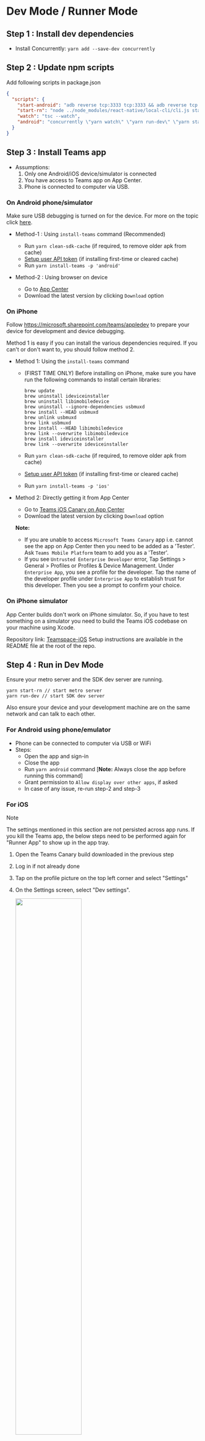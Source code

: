 # Dev Mode / Runner Mode

## Step 1 : Install dev dependencies
* Install Concurrently: `yarn add --save-dev concurrently`

## Step 2 : Update npm scripts 
Add following scripts in package.json
```json
{
  "scripts": {
    "start-android": "adb reverse tcp:3333 tcp:3333 && adb reverse tcp:8081 tcp:8081 && adb shell am start -n \"com.microsoft.skype.teams.dev/com.microsoft.skype.teams.Launcher\" -a android.intent.action.MAIN -c android.intent.category.LAUNCHER --esn \"sdkRunner\"",
    "start-rn": "node ../node_modules/react-native/local-cli/cli.js start --root .",
    "watch": "tsc --watch",
    "android": "concurrently \"yarn watch\" \"yarn run-dev\" \"yarn start-rn\" \"yarn start-android\""
  }
}
```

## Step 3 : Install Teams app

* Assumptions:
    1. Only one Android/iOS device/simulator is connected
    2. You have access to Teams app on App Center.
    3. Phone is connected to computer via USB.

### On Android phone/simulator

Make sure USB debugging is turned on for the device. For more on the topic click [here](https://developer.android.com/studio/debug/dev-options).

* Method-1 : Using `install-teams` command (Recommended)
    - Run `yarn clean-sdk-cache` (if required, to remove older apk from cache)
    - [Setup user API token](05_Build_and_deploy.md) (if installing first-time or cleared cache)
    - Run `yarn install-teams -p 'android'`

* Method-2 : Using browser on device
    - Go to [App Center](https://install.appcenter.ms/orgs/thomas-olsen-er92/apps/Microsoft-Teams-ARM-Canary)
    - Download the latest version by clicking `Download` option 

### On iPhone

Follow https://microsoft.sharepoint.com/teams/appledev to prepare your device for development and device debugging.

Method 1 is easy if you can install the various dependencies required. If you can't
or don't want to, you should follow method 2.

* Method 1: Using the `install-teams` command
    - (FIRST TIME ONLY) Before installing on iPhone, make sure you have run the following commands to install certain libraries:

      ```
      brew update
      brew uninstall ideviceinstaller
      brew uninstall libimobiledevice
      brew uninstall --ignore-dependencies usbmuxd
      brew install --HEAD usbmuxd
      brew unlink usbmuxd
      brew link usbmuxd
      brew install --HEAD libimobiledevice
      brew link --overwrite libimobiledevice
      brew install ideviceinstaller
      brew link --overwrite ideviceinstaller
      ```

    - Run `yarn clean-sdk-cache` (if required, to remove older apk from cache)
    - [Setup user API token](05_Build_and_deploy.md) (if installing first-time or cleared cache)
    - Run `yarn install-teams -p 'ios'` 

* Method 2: Directly getting it from App Center
    - Go to [Teams iOS Canary on App Center](https://install.appcenter.ms/orgs/thomas-olsen-er92/apps/Microsoft-Teams-Canary-iOS)
    - Download the latest version by clicking `Download` option

  **Note:**
    - If you are unable to access `Microsoft Teams Canary` app i.e. cannot see the app on App Center then you need to be added as a 'Tester'. Ask `Teams Mobile Platform` team to add you as a 'Tester'.
    - If you see `Untrusted Enterprise Developer` error, Tap Settings > General > Profiles or Profiles & Device Management. Under `Enterprise App`, you see a profile for the developer. Tap the name of the developer profile under `Enterprise App` to establish trust for this developer. Then you see a prompt to confirm your choice.

### On iPhone simulator 
App Center builds don't work on iPhone simulator. So, if you have to test something
on a simulator you need to build the Teams iOS codebase on your machine using
Xcode.

Repository link: [Teamspace-iOS](https://domoreexp.visualstudio.com/Teamspace/_git/Teamspace-iOS)
Setup instructions are available in the README file at the root of the repo.

## Step 4 : Run in Dev Mode
Ensure your metro server and the SDK dev server are running.

```
yarn start-rn // start metro server
yarn run-dev // start SDK dev server
```

Also ensure your device and your development machine are on the same network
and can talk to each other.

### For Android using phone/emulator
* Phone can be connected to computer via USB or WiFi
* Steps:
  - Open the app and sign-in
  - Close the app
  - Run `yarn android` command [**Note:** Always close the app before running this command]
  - Grant permission to `Allow display over other apps`, if asked
  - In case of any issue, re-run step-2 and step-3

### For iOS

> [!NOTE]
> The settings mentioned in this section are not persisted across app runs. If you kill the
> Teams app, the below steps need to be performed again for "Runner App" to show
> up in the app tray.

1. Open the Teams Canary build downloaded in the previous step
2. Log in if not already done
3. Tap on the profile picture on the top left corner and select "Settings"
4. On the Settings screen, select "Dev settings".

   <img src="~/images/DevSettingsInSettings.jpg" width="60%">

5. In the "React Native development" section, select "Local development"

   <img src="~/images/LocalDevelopmentInDevSettings.jpg" width="60%">
   
6. Turn on "Enable local development"

   <img src="~/images/LocalDevelopmentSettingsPage.jpg" width="60%">

7. Configure the IP address of your SDK dev server and Metro server. In most cases this is the
   same as your development machine's IP address
8. Tap on "Start". You will see a toast on the top of the screen as shown below.

   <img src="~/images/RunnerModeBundleLoading.jpg" width="60%">

   Once the JS is loaded, you can exit the Settings screen and you will find
   "Runner App" in the app tray.
  
   <img src="~/images/RunnerAppInTray.jpg" width="60%">

**Troubleshooting common issues**

If you don't see the "Loading" toast and see an error, the following steps can
help you figure out the most common issues.

1. Ensure dev server and metro servers are actually running on the development machine.
   You can verify this by trying to access them from your browser at the url
   http://localhost:&lt;PORT&gt;/ (replace PORT with the actual port number:
   default is 3333 for dev server, 8081 for metro server).
2. Ensure your device can actually talk to these servers. You can verify this by
   trying to access them from your _device_ browser using the appropriate URL.
   For e.g. http://&lt;ip-address&gt;:&lt;port&gt;/ (use your dev machine's IP
   and the appropriate port number as described in the previous step). Remember,
   your development machine and your mobile device need to be on the same network
   and should be able to communicate with each other.
3. It is possible that your machine is configured to block certain ports and you
   might need to change these settings. You'll find many resources available online
   that tell you how to do this. Please refer to them and retry the above two steps
   to verify that everything works.
